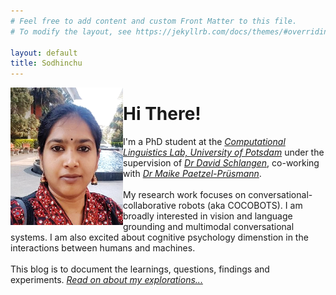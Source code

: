 ```yaml
---
# Feel free to add content and custom Front Matter to this file.
# To modify the layout, see https://jekyllrb.com/docs/themes/#overriding-theme-defaults

layout: default
title: Sodhinchu
---
```


<img align="left" src="images/Kranti_Pic.png" class="profilepic" alt="profilepic" width="180" height="220">

<div class="blurb">
	<h1>Hi There!</h1>
	<p>I'm a PhD student at the <a href=https://clp.ling.uni-potsdam.de/><em>Computational Linguistics Lab, University of Potsdam</em></a> under the supervision of <a href=https://www.ling.uni-potsdam.de/~das/><em>Dr David Schlangen</em></a>, co-working with <a href=https://www.maike-paetzel.de/><em>Dr Maike Paetzel-Prüsmann</em></a>.
	<br/><br/>
	My research work focuses on conversational-collaborative robots (aka COCOBOTS). I am broadly interested in vision and language grounding and multimodal conversational systems. I am also excited about cognitive psychology dimenstion in the interactions between humans and machines.<br/><br/> This blog is to document the learnings, questions, findings and experiments. <a href="/blog"><em>Read on about my explorations...</em></a>
	</p>
</div><!-- /.blurb -->

